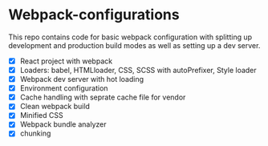 # Webpack-configurations
This repo contains code for basic webpack configuration with splitting up development and production build modes as well as setting up a dev server.

- [x] React project with webpack 
- [x] Loaders: babel, HTMLloader, CSS, SCSS with autoPrefixer, Style loader
- [x] Webpack dev server with hot loading
- [x] Environment configuration
- [x] Cache handling with seprate cache file for vendor
- [x] Clean webpack build 
- [x] Minified CSS 
- [x] Webpack bundle analyzer 
- [x] chunking
